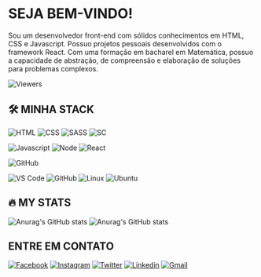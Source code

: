 # SEJA BEM-VINDO!

Sou um desenvolvedor front-end com sólidos conhecimentos em HTML, CSS e Javascript. Possuo projetos pessoais desenvolvidos com o framework React. Com uma formação em bacharel em Matemática, possuo a capacidade de abstração, de compreensão e elaboração de soluções para problemas complexos.

![Viewers](https://komarev.com/ghpvc/?username=yapeansa&style=flat-square&color=blue)
  
## :hammer_and_wrench: MINHA STACK

![HTML](https://img.shields.io/badge/HTML5-E34F26.svg?style=for-the-badge&logo=HTML5&logoColor=white)
![CSS](https://img.shields.io/badge/CSS3-1572B6.svg?style=for-the-badge&logo=CSS3&logoColor=white)
![SASS](https://img.shields.io/badge/Sass-CC6699.svg?style=for-the-badge&logo=Sass&logoColor=white)
![SC](https://img.shields.io/badge/styledcomponents-DB7093.svg?style=for-the-badge&logo=styled-components&logoColor=white)

![Javascript](https://img.shields.io/badge/JavaScript-F7DF1E.svg?style=for-the-badge&logo=JavaScript&logoColor=black)
![Node](https://img.shields.io/badge/Node.js-339933.svg?style=for-the-badge&logo=nodedotjs&logoColor=white)
![React](https://img.shields.io/badge/React-61DAFB.svg?style=for-the-badge&logo=React&logoColor=black)

![GitHub](https://img.shields.io/badge/Git-F05032.svg?style=for-the-badge&logo=Git&logoColor=white)

![VS Code](https://img.shields.io/badge/Visual%20Studio%20Code-007ACC.svg?style=for-the-badge&logo=Visual-Studio-Code&logoColor=white)
![GitHub](https://img.shields.io/badge/GitHub-181717.svg?style=for-the-badge&logo=GitHub&logoColor=white)
![Linux](https://img.shields.io/badge/Linux-FCC624.svg?style=for-the-badge&logo=Linux&logoColor=black)
![Ubuntu](https://img.shields.io/badge/Ubuntu-E95420.svg?style=for-the-badge&logo=Ubuntu&logoColor=white)
  
## :fire: MY STATS

![Anurag's GitHub stats](https://github-readme-stats.vercel.app/api?username=yapeansa&show_icons=true&theme=radical)
![Anurag's GitHub stats](https://github-readme-stats.vercel.app/api/top-langs/?username=yapeansa&layout=compact&theme=vision-friendly-dark)

## ENTRE EM CONTATO

[![Facebook](https://img.shields.io/badge/Facebook-0866FF.svg?style=for-the-badge&logo=Facebook&logoColor=white)](https://facebook.com/yapeansa)
[![Instagram](https://img.shields.io/badge/Instagram-E4405F.svg?style=for-the-badge&logo=Instagram&logoColor=white)](https://instagram.com/yapeansa)
[![Twitter](https://img.shields.io/badge/Twitter-1D9BF0.svg?style=for-the-badge&logo=Twitter&logoColor=white)](https://twitter.com/yapeansa)
[![Linkedin](https://img.shields.io/badge/LinkedIn-0A66C2.svg?style=for-the-badge&logo=LinkedIn&logoColor=white)](https://www.linkedin.com/in/yapeansa)
[![Gmail](https://img.shields.io/badge/Gmail-EA4335.svg?style=for-the-badge&logo=Gmail&logoColor=white)](mailto:yago.pereira@estudante.ufjf.br)
